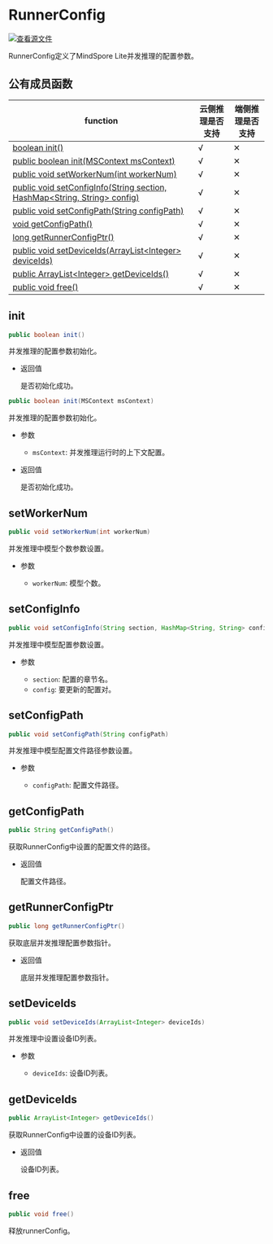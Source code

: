 # RunnerConfig

[![查看源文件](https://mindspore-website.obs.cn-north-4.myhuaweicloud.com/website-images/r2.6.0/resource/_static/logo_source.svg)](https://gitee.com/mindspore/docs/blob/r2.6.0/docs/lite/api/source_zh_cn/api_java/runner_config.md)

RunnerConfig定义了MindSpore Lite并发推理的配置参数。

## 公有成员函数

| function                                                       | 云侧推理是否支持 | 端侧推理是否支持 |
| ------------------------------------------------------------   |--------|--------|
| [boolean init()](#init)                            | √      | ✕      |
| [public boolean init(MSContext msContext)](#init)  | √      | ✕      |
| [public void setWorkerNum(int workerNum)](#setworkernum)                           | √      | ✕      |
| [public void setConfigInfo(String section, HashMap<String, String> config)](#setconfiginfo)               | √      | ✕      |
| [public void setConfigPath(String configPath)](#setconfigpath)                         | √      | ✕      |
| [void getConfigPath()](#getconfigpath)                         | √      | ✕      |
| [long getRunnerConfigPtr()](#getrunnerconfigptr)               | √      | ✕      |
| [public void setDeviceIds(ArrayList<Integer\> deviceIds)](#setdeviceids)               | √      | ✕      |
| [public ArrayList<Integer\> getDeviceIds()](#getdeviceids)               | √      | ✕      |
| [public void free()](#free)    | √      | ✕      |

## init

```java
public boolean init()
```

并发推理的配置参数初始化。

- 返回值

  是否初始化成功。

```java
public boolean init(MSContext msContext)
```

并发推理的配置参数初始化。

- 参数

    - `msContext`: 并发推理运行时的上下文配置。

- 返回值

  是否初始化成功。

## setWorkerNum

```java
public void setWorkerNum(int workerNum)
```

并发推理中模型个数参数设置。

- 参数

    - `workerNum`: 模型个数。

## setConfigInfo

```java
public void setConfigInfo(String section, HashMap<String, String> config)
```

并发推理中模型配置参数设置。

- 参数

    - `section`: 配置的章节名。
    - `config`: 要更新的配置对。

## setConfigPath

```java
public void setConfigPath(String configPath)
```

并发推理中模型配置文件路径参数设置。

- 参数

    - `configPath`: 配置文件路径。

## getConfigPath

```java
public String getConfigPath()
```

获取RunnerConfig中设置的配置文件的路径。

- 返回值

  配置文件路径。

## getRunnerConfigPtr

```java
public long getRunnerConfigPtr()
```

获取底层并发推理配置参数指针。

- 返回值

  底层并发推理配置参数指针。

## setDeviceIds

```java
public void setDeviceIds(ArrayList<Integer> deviceIds)
```

并发推理中设置设备ID列表。

- 参数

    - `deviceIds`: 设备ID列表。

## getDeviceIds

```java
public ArrayList<Integer> getDeviceIds()
```

获取RunnerConfig中设置的设备ID列表。

- 返回值

  设备ID列表。

## free

```java
public void free()
```

释放runnerConfig。

